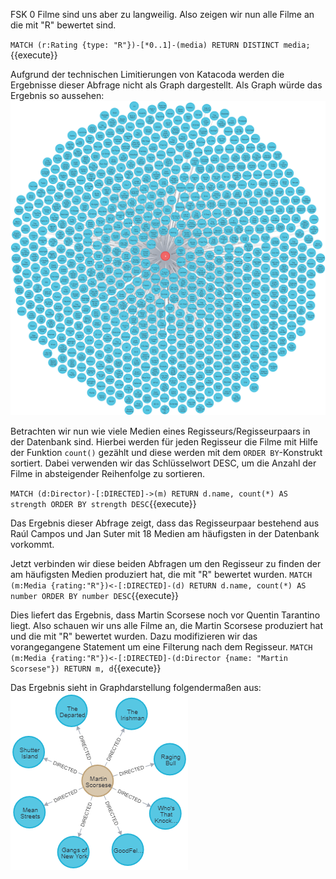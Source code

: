 FSK 0 Filme sind uns aber zu langweilig.
Also zeigen wir nun alle Filme an die mit "R" bewertet sind.

`MATCH (r:Rating {type: "R"})-[*0..1]-(media) RETURN DISTINCT media;`{{execute}}

Aufgrund der technischen Limitierungen von Katacoda werden die Ergebnisse dieser Abfrage nicht als Graph dargestellt.
Als Graph würde das Ergebnis so aussehen:
![Graph Darstellung der vorangegangenen Abfrage](https://github.com/TazorDE/katacoda/blob/main/Neo4j/images/r-graph.png?raw=true)

Betrachten wir nun wie viele Medien eines Regisseurs/Regisseurpaars in der Datenbank sind.
Hierbei werden für jeden Regisseur die Filme mit Hilfe der Funktion `count()` gezählt und diese werden mit dem `ORDER BY`-Konstrukt sortiert.
Dabei verwenden wir das Schlüsselwort DESC, um die Anzahl der Filme in absteigender Reihenfolge zu sortieren.

`MATCH (d:Director)-[:DIRECTED]->(m) RETURN d.name, count(*) AS strength ORDER BY strength DESC`{{execute}}

Das Ergebnis dieser Abfrage zeigt, dass das Regisseurpaar bestehend aus Raúl Campos und Jan Suter mit 18 Medien am häufigsten in der Datenbank vorkommt.

Jetzt verbinden wir diese beiden Abfragen um den Regisseur zu finden der am häufigsten Medien produziert hat, die mit "R" bewertet wurden.
`MATCH (m:Media {rating:"R"})<-[:DIRECTED]-(d) RETURN d.name, count(*) AS number ORDER BY number DESC`{{execute}}

Dies liefert das Ergebnis, dass Martin Scorsese noch vor Quentin Tarantino liegt.
Also schauen wir uns alle Filme an, die Martin Scorsese produziert hat und die mit "R" bewertet wurden.
Dazu modifizieren wir das vorangegangene Statement um eine Filterung nach dem Regisseur.
`MATCH (m:Media {rating:"R"})<-[:DIRECTED]-(d:Director {name: "Martin Scorsese"}) RETURN m, d`{{execute}}

Das Ergebnis sieht in Graphdarstellung folgendermaßen aus:
![Graph Darstellung der vorangegangenen zu Martin Scorsese](https://github.com/TazorDE/katacoda/blob/main/Neo4j/images/martin-scorsese.png?raw=true)